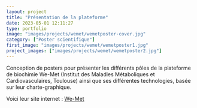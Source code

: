 ```yaml
---
layout: project
title: "Présentation de la plateforme"
date: 2023-05-01 12:11:27
type: portfolio
image: "images/projects/wemet/wemetposter-cover.jpg"
category: ["Poster scientifique"]
first_image: "images/projects/wemet/wemetposter1.jpg"
project_images: ["images/projects/wemet/wemetposter2.jpg"]
---
```


Conception de posters pour présenter les différents pôles de la plateforme de biochimie We-Met (Institut des Maladies Métaboliques et Cardiovasculaires, Toulouse) ainsi que ses différentes technologies, basée sur leur charte-graphique.


Voici leur site internet : <a href="https://www.i2mc.inserm.fr/biochimie-fonctionnelle/"> We-Met</a>